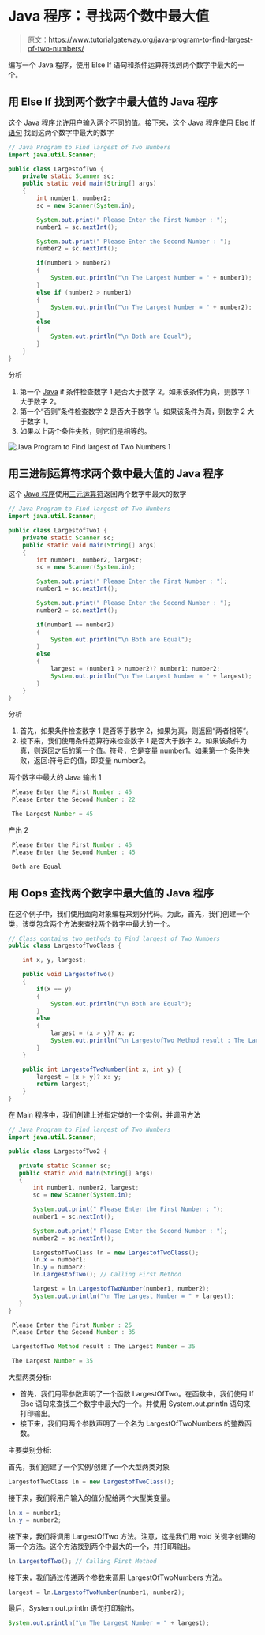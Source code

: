 # Java 程序：寻找两个数中最大值

> 原文：<https://www.tutorialgateway.org/java-program-to-find-largest-of-two-numbers/>

编写一个 Java 程序，使用 Else If 语句和条件运算符找到两个数字中最大的一个。

## 用 Else If 找到两个数字中最大值的 Java 程序

这个 Java 程序允许用户输入两个不同的值。接下来，这个 Java 程序使用 [Else If 语句](https://www.tutorialgateway.org/java-else-if-statement/) 找到这两个数字中最大的数字

```java
// Java Program to Find largest of Two Numbers
import java.util.Scanner;

public class LargestofTwo {
	private static Scanner sc;
	public static void main(String[] args) 
	{
		int number1, number2;
		sc = new Scanner(System.in);

		System.out.print(" Please Enter the First Number : ");
		number1 = sc.nextInt();	

		System.out.print(" Please Enter the Second Number : ");
		number2 = sc.nextInt();	

		if(number1 > number2) 
	    {
			System.out.println("\n The Largest Number = " + number1);          
	    } 
	    else if (number2 > number1)
	    { 
	    	System.out.println("\n The Largest Number = " + number2);        
	    } 
	    else 
	    {
	    	System.out.println("\n Both are Equal");
	    }		
	}	
}
```

分析

 1.  第一个 [Java](https://www.tutorialgateway.org/java-tutorial/) if 条件检查数字 1 是否大于数字 2。如果该条件为真，则数字 1 大于数字 2。
2.  第一个“否则”条件检查数字 2 是否大于数字 1。如果该条件为真，则数字 2 大于数字 1。
3.  如果以上两个条件失败，则它们是相等的。

![Java Program to Find largest of Two Numbers 1](img/dea627c8d72dcdd1667091c6997600db.png)

## 用三进制运算符求两个数中最大值的 Java 程序

这个 [Java 程序](https://www.tutorialgateway.org/learn-java-programs/)使用[三元运算符](https://www.tutorialgateway.org/java-ternary-operator/)返回两个数字中最大的数字

```java
// Java Program to Find largest of Two Numbers
import java.util.Scanner;

public class LargestofTwo1 {
	private static Scanner sc;
	public static void main(String[] args) 
	{
		int number1, number2, largest;
		sc = new Scanner(System.in);

		System.out.print(" Please Enter the First Number : ");
		number1 = sc.nextInt();	

		System.out.print(" Please Enter the Second Number : ");
		number2 = sc.nextInt();	

		if(number1 == number2) 
	    {
			System.out.println("\n Both are Equal");     
	    }
		else
		{
			largest = (number1 > number2)? number1: number2;
			System.out.println("\n The Largest Number = " + largest);   
		}
	}	
}
```

分析

1.  首先，如果条件检查数字 1 是否等于数字 2，如果为真，则返回“两者相等”。
2.  接下来，我们使用条件运算符来检查数字 1 是否大于数字 2。如果该条件为真，则返回之后的第一个值。符号，它是变量 number1。如果第一个条件失败，返回:符号后的值，即变量 number2。

两个数字中最大的 Java 输出 1

```java
 Please Enter the First Number : 45
 Please Enter the Second Number : 22

 The Largest Number = 45
```

产出 2

```java
 Please Enter the First Number : 45
 Please Enter the Second Number : 45

 Both are Equal
```

## 用 Oops 查找两个数字中最大值的 Java 程序

在这个例子中，我们使用面向对象编程来划分代码。为此，首先，我们创建一个类，该类包含两个方法来查找两个数字中最大的一个。

```java
// Class contains two methods to Find largest of Two Numbers
public class LargestofTwoClass {

	int x, y, largest;

	public void LargestofTwo() 
	{
		if(x == y) 
	    {
			System.out.println("\n Both are Equal");     
	    }
		else
		{
			largest = (x > y)? x: y;
			System.out.println("\n LargestofTwo Method result : The Largest Number = " + largest);   
		}
	}

	public int LargestofTwoNumber(int x, int y) {
		largest = (x > y)? x: y;
		return largest;	
	}
}
```

在 Main 程序中，我们创建上述指定类的一个实例，并调用方法

 ```java
// Java Program to Find largest of Two Numbers
import java.util.Scanner;

public class LargestofTwo2 {

	private static Scanner sc;
	public static void main(String[] args) 
	{
		int number1, number2, largest;
		sc = new Scanner(System.in);

		System.out.print(" Please Enter the First Number : ");
		number1 = sc.nextInt();	

		System.out.print(" Please Enter the Second Number : ");
		number2 = sc.nextInt();	

		LargestofTwoClass ln = new LargestofTwoClass();
		ln.x = number1;
		ln.y = number2;
		ln.LargestofTwo(); // Calling First Method

		largest = ln.LargestofTwoNumber(number1, number2); 
		System.out.println("\n The Largest Number = " + largest); 		
	}	
}
```

```java
 Please Enter the First Number : 25
 Please Enter the Second Number : 35

 LargestofTwo Method result : The Largest Number = 35

 The Largest Number = 35
```

大型两类分析:

 *   首先，我们用零参数声明了一个函数 LargestOfTwo。在函数中，我们使用 If Else 语句来查找三个数字中最大的一个。并使用 System.out.println 语句来打印输出。
*   接下来，我们用两个参数声明了一个名为 LargestOfTwoNumbers 的整数函数。

主要类别分析:

首先，我们创建了一个实例/创建了一个大型两类对象

```java
LargestofTwoClass ln = new LargestofTwoClass();
```

接下来，我们将用户输入的值分配给两个大型类变量。

```java
ln.x = number1;
ln.y = number2;
```

接下来，我们将调用 LargestOfTwo 方法。注意，这是我们用 void 关键字创建的第一个方法。这个方法找到两个中最大的一个，并打印输出。

```java
ln.LargestofTwo(); // Calling First Method
```

接下来，我们通过传递两个参数来调用 LargestOfTwoNumbers 方法。

```java
largest = ln.LargestofTwoNumber(number1, number2);
```

最后，System.out.println 语句打印输出。

```java
System.out.println("\n The Largest Number = " + largest);
```